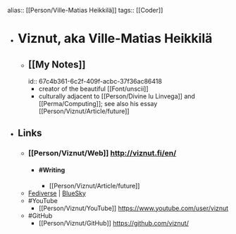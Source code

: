 alias:: [[Person/Ville-Matias Heikkilä]]
tags:: [[Coder]]

- # Viznut, aka Ville-Matias Heikkilä
	- ## [[My Notes]]
	  id:: 67c4b361-6c2f-409f-acbc-37f36ac86418
		- creator of the beautiful [[Font/unscii]]
		- culturally adjacent to [[Person/Divine lu Linvega]] and [[Perma/Computing]]; see also his essay [[Person/Viznut/Article/future]]
- ## Links
	- ### [[Person/Viznut/Web]] http://viznut.fi/en/
		- #### #Writing
			- [[Person/Viznut/Article/future]]
	- [Fediverse](https://venera.social/profile/viznut/profile) | [BlueSky](https://bsky.app/profile/viznut.bsky.social)
	- #YouTube
		- [[Person/Viznut/YouTube]] https://www.youtube.com/user/viznut
	- #GitHub
		- [[Person/Viznut/GitHub]] https://github.com/viznut/